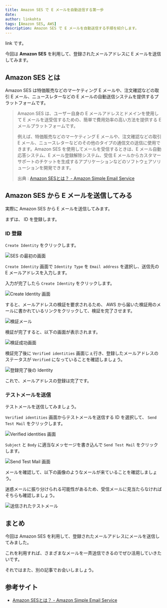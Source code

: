 ```yaml
---
title: Amazon SES で E メールを自動送信する第一歩
date: 
author: linkohta
tags: [Amazon SES, AWS]
description: Amazon SES で E メールを自動送信する手順を紹介します。
---
```


link です。

今回は **Amazon SES** を利用して、登録されたメールアドレスに E メールを送信してみます。

## Amazon SES とは

Amazon SES は特価販売などのマーケティング E メールや、注文確認などの取引 E メール、ニュースレターなどの E メールの自動送信システムを提供するプラットフォームです。

>Amazon SES は、ユーザー自身の E メールアドレスとドメインを使用して E メールを送受信するための、簡単で費用効率の高い方法を提供する E メールプラットフォームです。
>
>例えば、特価販売などのマーケティング E メールや、注文確認などの取引 E メール、ニュースレターなどのその他のタイプの通信文の送信に使用できます。Amazon SES を使用してメールを受信するときは、E メール自動応答システム、E メール登録解除システム、受信 E メールからカスタマーサポートのチケットを生成するアプリケーションなどのソフトウェアソリューションを開発できます。
>
>出典 : [Amazon SESとは？ - Amazon Simple Email Service](https://docs.aws.amazon.com/ja_jp/ses/latest/dg/Welcome.html)

## Amazon SES から E メールを送信してみる

実際に Amazon SES から E メールを送信してみます。

まずは、 ID を登録します。

### ID 登録

`Create Identity` をクリックします。

![SES の最初の画面](images/2022-05-18_22h37_10.png)

`Create Identity` 画面で `Identity Type` を `Email address` を選択し、送信先の E メールアドレスを入力します。

入力が完了したら `Create Identity` をクリックします。

![Create Identity 画面](images/2022-05-18_22h38_06.png)

すると、メールアドレスの検証を要求されるため、 AWS から届いた検証用のメールに書かれているリンクをクリックして、検証を完了させます。

![検証メール](images/2022-05-18_22h40_01.png)

検証が完了すると、以下の画面が表示されます。

![検証成功画面](images/2022-05-18_22h40_22.png)

検証完了後に `Verified identities` 画面じぇ行き、登録したメールアドレスのステータスが `Verified` になっていることを確認しましょう。

![登録完了後の Identity](images/2022-05-18_22h41_07.png)

これで、メールアドレスの登録は完了です。

### テストメールを送信

テストメールを送信してみましょう。

`Verified identities` 画面からテストメールを送信する ID を選択して、 `Send Test Mail` をクリックします。

![Verified identities 画面](images/2022-05-18_22h42_05.png)

`Subject` と `Body` に適当なメッセージを書き込んで `Send Test Mail` をクリックします。

![Send Test Mail 画面](images/2022-05-18_22h42_47.png)

メールを確認して、以下の画像のようなメールが来ていることを確認しましょう。

迷惑メールに振り分けられる可能性があるため、受信メールに見当たらなければそちらも確認しましょう。

![送信されたテストメール](images/2022-05-18_22h48_40.png)

## まとめ

今回は Amazon SES を利用して、登録されたメールアドレスにメールを送信してみました。

これを利用すれば、さまざまなメールを一斉送信できるのでぜひ活用していきたいです。

それではまた、別の記事でお会いしましょう。

## 参考サイト

- [Amazon SESとは？ - Amazon Simple Email Service](https://docs.aws.amazon.com/ja_jp/ses/latest/dg/Welcome.html)